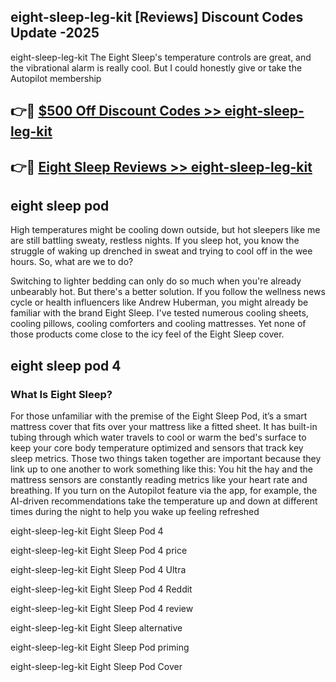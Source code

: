 ## eight-sleep-leg-kit [Reviews​] Discount Codes Update -2025

eight-sleep-leg-kit The Eight Sleep's temperature controls are great, and the vibrational alarm is really cool. But I could honestly give or take the Autopilot membership

## 👉🔴 [$500 Off Discount Codes >> eight-sleep-leg-kit](http://download.freeplayer.one?title=eight-sleep-leg-kit&ref=18-ES)

## 👉🔴 [Eight Sleep Reviews >> eight-sleep-leg-kit](http://download.freeplayer.one?title=eight-sleep-leg-kit&ref=18-ES)

## eight sleep pod

High temperatures might be cooling down outside, but hot sleepers like me are still battling sweaty, restless nights. If you sleep hot, you know the struggle of waking up drenched in sweat and trying to cool off in the wee hours. So, what are we to do?

Switching to lighter bedding can only do so much when you're already unbearably hot. But there's a better solution. If you follow the wellness news cycle or health influencers like Andrew Huberman, you might already be familiar with the brand Eight Sleep. I've tested numerous cooling sheets, cooling pillows, cooling comforters and cooling mattresses. Yet none of those products come close to the icy feel of the Eight Sleep cover.

## eight sleep pod 4

### What Is Eight Sleep?

For those unfamiliar with the premise of the Eight Sleep Pod, it’s a smart mattress cover that fits over your mattress like a fitted sheet. It has built-in tubing through which water travels to cool or warm the bed's surface to keep your core body temperature optimized and sensors that track key sleep metrics. Those two things taken together are important because they link up to one another to work something like this: You hit the hay and the mattress sensors are constantly reading metrics like your heart rate and breathing. If you turn on the Autopilot feature via the app, for example, the AI-driven recommendations take the temperature up and down at different times during the night to help you wake up feeling refreshed

eight-sleep-leg-kit Eight Sleep Pod 4

eight-sleep-leg-kit Eight Sleep Pod 4 price

eight-sleep-leg-kit Eight Sleep Pod 4 Ultra

eight-sleep-leg-kit Eight Sleep Pod 4 Reddit

eight-sleep-leg-kit Eight Sleep Pod 4 review

eight-sleep-leg-kit Eight Sleep alternative

eight-sleep-leg-kit Eight Sleep Pod priming

eight-sleep-leg-kit Eight Sleep Pod Cover
